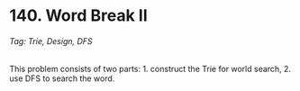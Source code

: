 # 140. Word Break II

###### Tag: Trie, Design, DFS

This problem consists of two parts: 1. construct the Trie for world search, 2. use DFS to search the word.